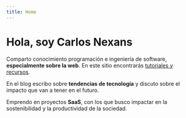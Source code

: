 ```yaml
---
title: Home
---
```


# Hola, soy Carlos Nexans

<div class="home-content">

Comparto conocimiento programación e ingeniería de software, **especialmente sobre la web**. En este sitio encontrarás [tutoriales y recursos](/tutoriales).

En el blog escribo sobre **tendencias de tecnología** y discuto sobre el impacto que van a tener en el futuro.

Emprendo en proyectos **SaaS**, con los que busco impactar en la sostenibilidad y la productividad de la sociedad.

</div>


